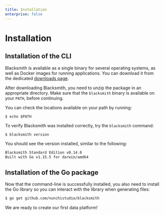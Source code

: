 ```yaml
---
title: Installation
enterprise: false
---
```


# Installation

## Installation of the CLI

Blacksmith is available as a single binary for several operating systems, as well
as Docker images for running applications. You can download it from the dedicated
[downloads page](/blacksmith/downloads).

After downloading Blacksmith, you need to unzip the package in an appropriate
directory. Make sure that the `blacksmith` binary is available on your `PATH`,
before continuing.

You can check the locations available on your path by running:
```
$ echo $PATH
```

To verify Blacksmith was installed correctly, try the `blacksmith` command:
```bash
$ blacksmith version
```

You should see the version installed, similar to the following:
```bash
Blacksmith Standard Edition v0.14.0
Built with Go v1.15.5 for darwin/amd64
```

## Installation of the Go package

Now that the command-line is successfully installed, you also need to install the
Go library so you can interact with the library when generating files:
```bash
$ go get github.com/nunchistudio/blacksmith
```

We are ready to create our first data platform!
